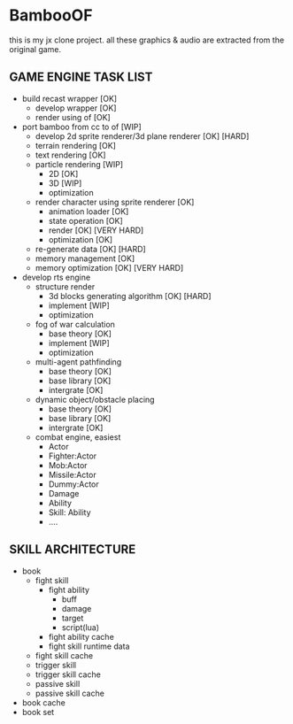 BambooOF
========
this is my jx clone project. all these graphics & audio are extracted from the original game.

GAME ENGINE TASK LIST
---------
* build recast wrapper [OK]
  * develop wrapper [OK]
  * render using of [OK]
* port bamboo from cc to of [WIP]
  * develop 2d sprite renderer/3d plane renderer [OK] [HARD]
  * terrain rendering [OK]
  * text rendering [OK]
  * particle rendering [WIP]
    * 2D [OK]
    * 3D [WIP]
    * optimization
  * render character using sprite renderer [OK]
    * animation loader [OK]
    * state operation [OK]
    * render [OK] [VERY HARD]
    * optimization [OK]
  * re-generate data [OK] [HARD]
  * memory management [OK]
  * memory optimization [OK] [VERY HARD]
* develop rts engine
  * structure render
    * 3d blocks generating algorithm [OK] [HARD]
	* implement [WIP]
	* optimization
  * fog of war calculation
    * base theory [OK]
    * implement [WIP]
	* optimization
  * multi-agent pathfinding
    * base theory [OK]
    * base library [OK]
    * intergrate [OK]
  * dynamic object/obstacle placing
    * base theory [OK]
    * base library [OK]
    * intergrate [OK]
  * combat engine, easiest
    * Actor
    * Fighter:Actor
    * Mob:Actor
    * Missile:Actor
    * Dummy:Actor
    * Damage
    * Ability
    * Skill: Ability
    * ....

SKILL ARCHITECTURE
---------
- book
	- fight skill
		- fight ability
			- buff
			- damage
			- target
			- script(lua)
		- fight ability cache
		- fight skill runtime data
	- fight skill cache
	- trigger skill
	- trigger skill cache
	- passive skill
	- passive skill cache
- book cache
- book set
